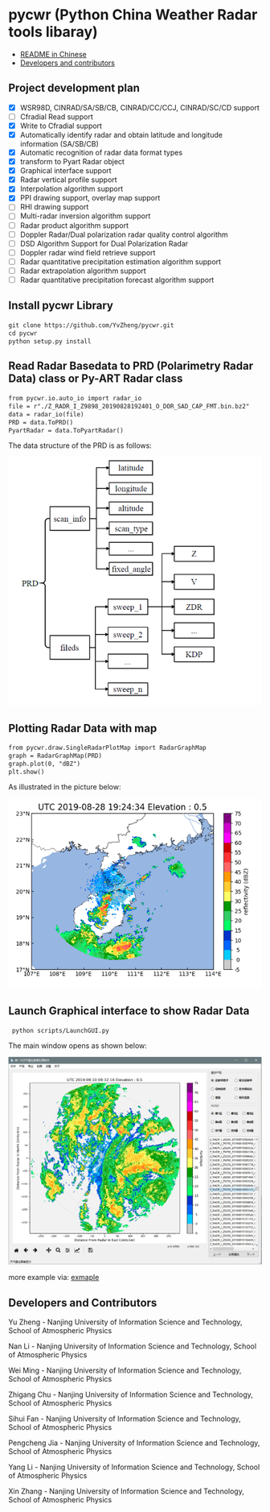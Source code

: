 # pycwr (Python China Weather Radar tools libaray)

- [README in Chinese](README_CN.md)
- [Developers and contributors](CONTRIBUTORS.txt)

Project development plan
----------

- [x] WSR98D, CINRAD/SA/SB/CB, CINRAD/CC/CCJ, CINRAD/SC/CD support
- [ ] Cfradial Read support
- [x] Write to Cfradial support
- [x] Automatically identify radar and obtain latitude and longitude information (SA/SB/CB)
- [x] Automatic recognition of radar data format types
- [x] transform to Pyart Radar object
- [x] Graphical interface support
- [x] Radar vertical profile support
- [x] Interpolation algorithm support
- [x] PPI drawing support, overlay map support
- [ ] RHI drawing support
- [ ] Multi-radar inversion algorithm support
- [ ] Radar product algorithm support
- [ ] Doppler Radar/Dual polarization radar quality control algorithm
- [ ] DSD Algorithm Support for Dual Polarization Radar
- [ ] Doppler radar wind field retrieve support
- [ ] Radar quantitative precipitation estimation algorithm support
- [ ] Radar extrapolation algorithm support
- [ ] Radar quantitative precipitation forecast  algorithm support

Install pycwr Library
----------

```
git clone https://github.com/YvZheng/pycwr.git
cd pycwr
python setup.py install    
```

Read Radar Basedata to PRD (Polarimetry Radar Data) class or Py-ART Radar class
----------
```
from pycwr.io.auto_io import radar_io 
file = r"./Z_RADR_I_Z9898_20190828192401_O_DOR_SAD_CAP_FMT.bin.bz2"
data = radar_io(file)
PRD = data.ToPRD()
PyartRadar = data.ToPyartRadar()
```
The data structure of the PRD is as follows:

![avatar](./examples/PRD_class.png)

Plotting Radar Data with map
----------
```
from pycwr.draw.SingleRadarPlotMap import RadarGraphMap
graph = RadarGraphMap(PRD)
graph.plot(0, "dBZ")
plt.show()
```
As illustrated in the picture below:

![avatar](examples/graph_map.png)

Launch Graphical interface to show Radar Data
----------

```
 python scripts/LaunchGUI.py
```

The main window opens as shown below:

![avatar](examples/pycwr.png)

more example via: [exmaple](./notebooks/NuistRadar_example.ipynb)

Developers and Contributors
----------

Yu Zheng - Nanjing University of Information Science and Technology, School of Atmospheric Physics

Nan Li - Nanjing University of Information Science and Technology, School of Atmospheric Physics

Wei Ming - Nanjing University of Information Science and Technology, School of Atmospheric Physics

Zhigang Chu - Nanjing University of Information Science and Technology, School of Atmospheric Physics

Sihui Fan - Nanjing University of Information Science and Technology, School of Atmospheric Physics

Pengcheng Jia - Nanjing University of Information Science and Technology, School of Atmospheric Physics

Yang Li - Nanjing University of Information Science and Technology, School of Atmospheric Physics

Xin Zhang  - Nanjing University of Information Science and Technology, School of Atmospheric Physics


